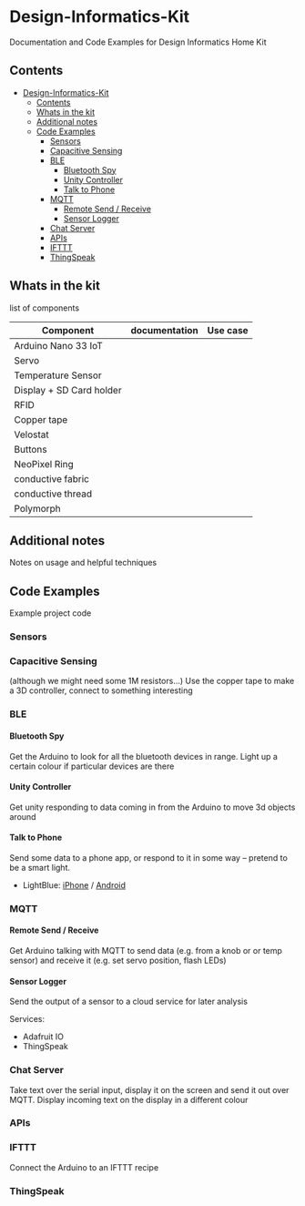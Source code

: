# Design-Informatics-Kit

Documentation and Code Examples for Design Informatics Home Kit

## Contents

<!-- TOC depthFrom:1 depthTo:6 withLinks:1 updateOnSave:1 orderedList:0 -->

- [Design-Informatics-Kit](#design-informatics-kit)
	- [Contents](#contents)
	- [Whats in the kit](#whats-in-the-kit)
	- [Additional notes](#additional-notes)
	- [Code Examples](#code-examples)
		- [Sensors](#sensors)
		- [Capacitive Sensing](#capacitive-sensing)
		- [BLE](#ble)
			- [Bluetooth Spy](#bluetooth-spy)
			- [Unity Controller](#unity-controller)
			- [Talk to Phone](#talk-to-phone)
		- [MQTT](#mqtt)
			- [Remote Send / Receive](#remote-send-receive)
			- [Sensor Logger](#sensor-logger)
		- [Chat Server](#chat-server)
		- [APIs](#apis)
		- [IFTTT](#ifttt)
		- [ThingSpeak](#thingspeak)

<!-- /TOC -->

## Whats in the kit

list of components

| Component                | documentation | Use case |
| ------------------------ | ------------- | -------- |
| Arduino Nano 33 IoT      |               |          |
| Servo                    |               |          |
| Temperature Sensor       |               |          |
| Display + SD Card holder |               |          |
| RFID                     |               |          |
| Copper tape              |               |          |
| Velostat                 |               |          |
| Buttons                  |               |          |
| NeoPixel Ring            |               |          |
| conductive fabric        |               |          |
| conductive thread        |               |          |
| Polymorph                |               |          |

## Additional notes

Notes on usage and helpful techniques

## Code Examples

Example project code

### Sensors

### Capacitive Sensing

(although we might need some 1M resistors...)
Use the copper tape to make a 3D controller, connect to something interesting

### BLE

#### Bluetooth Spy

Get the Arduino to look for all the bluetooth devices in range. Light up a certain colour if particular devices are there

#### Unity Controller

Get unity responding to data coming in from the Arduino to move 3d objects around

#### Talk to Phone

Send some data to a phone app, or respond to it in some way – pretend to be a smart light.

- LightBlue: [iPhone](https://apps.apple.com/us/app/lightblue/id557428110) / [Android](https://play.google.com/store/apps/details?id=com.punchthrough.lightblueexplorer&hl=en_US)

### MQTT

#### Remote Send / Receive

Get Arduino talking with MQTT to send data (e.g. from a knob or or temp sensor) and receive it (e.g. set servo position, flash LEDs)

#### Sensor Logger

Send the output of a sensor to a cloud service for later analysis

Services:

- Adafruit IO
- ThingSpeak

### Chat Server

Take text over the serial input, display it on the screen and send it out over MQTT. Display incoming text on the display in a different colour

### APIs

### IFTTT

Connect the Arduino to an IFTTT recipe

### ThingSpeak
